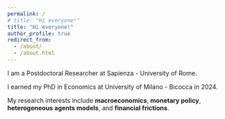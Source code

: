 ```yaml
---
permalink: /
# title: "Hi everyone!"
title: "Hi everyone!"
author_profile: true
redirect_from: 
  - /about/
  - /about.html
---
```


  I am a Postdoctoral Researcher at Sapienza - University of Rome. 

I earned my PhD in Economics at University of Milano - Bicocca in 2024. 

My research interests include **macroeconomics**, **monetary policy**, **heterogeneous agents models**, and **financial frictions**.